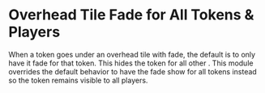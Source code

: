 # Overhead Tile Fade for All Tokens & Players

When a token goes under an overhead tile with fade, the default is to only have it fade for that token. This hides the token for all other . This module overrides the default behavior to have the fade show for all tokens instead so the token remains visible to all players.